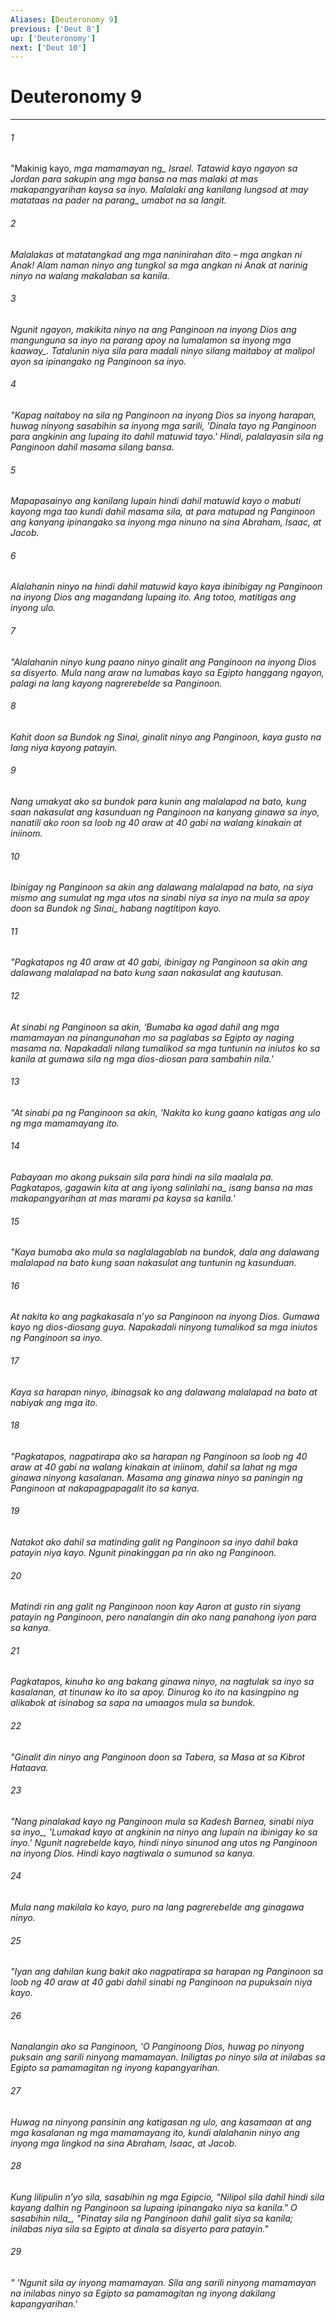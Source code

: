 ```yaml
---
Aliases: [Deuteronomy 9]
previous: ['Deut 8']
up: ['Deuteronomy']
next: ['Deut 10']
---
```

# Deuteronomy 9

***






















###### 1 










"Makinig kayo, <i class="trans-change">mga mamamayan ng_ Israel. Tatawid kayo ngayon sa Jordan para sakupin ang mga bansa na mas malaki at mas makapangyarihan kaysa sa inyo. Malalaki ang kanilang lungsod at may matataas na pader na <i class="trans-change">parang_ umabot na sa langit. 





















###### 2 










Malalakas at matatangkad ang mga naninirahan dito – mga angkan ni Anak! Alam naman ninyo ang tungkol sa mga angkan ni Anak at narinig ninyo na walang makalaban sa kanila. 





















###### 3 










Ngunit ngayon, makikita ninyo na ang Panginoon na inyong Dios ang mangunguna sa inyo na parang apoy na lumalamon <i class="trans-change">sa inyong mga kaaway_. Tatalunin niya sila para madali ninyo silang maitaboy at malipol ayon sa ipinangako ng Panginoon sa inyo. 





















###### 4 










"Kapag naitaboy na sila ng Panginoon na inyong Dios sa inyong harapan, huwag ninyong sasabihin sa inyong mga sarili, 'Dinala tayo ng Panginoon para angkinin ang lupaing ito dahil matuwid tayo.' Hindi, palalayasin sila ng Panginoon dahil masama silang bansa. 





















###### 5 










Mapapasainyo ang kanilang lupain hindi dahil matuwid kayo o mabuti kayong mga tao kundi dahil masama sila, at para matupad ng Panginoon ang kanyang ipinangako sa inyong mga ninuno na sina Abraham, Isaac, at Jacob. 





















###### 6 










Alalahanin ninyo na hindi dahil matuwid kayo kaya ibinibigay ng Panginoon na inyong Dios ang magandang lupaing ito. Ang totoo, matitigas ang inyong ulo. 





















###### 7 










"Alalahanin ninyo kung paano ninyo ginalit ang Panginoon na inyong Dios sa disyerto. Mula nang araw na lumabas kayo sa Egipto hanggang ngayon, palagi na lang kayong nagrerebelde sa Panginoon. 





















###### 8 










Kahit doon sa Bundok ng Sinai, ginalit ninyo ang Panginoon, kaya gusto na lang niya kayong patayin. 





















###### 9 










Nang umakyat ako sa bundok para kunin ang malalapad na bato, kung saan nakasulat ang kasunduan ng Panginoon na kanyang ginawa sa inyo, nanatili ako roon sa loob ng 40 araw at 40 gabi na walang kinakain at iniinom. 





















###### 10 










Ibinigay ng Panginoon sa akin ang dalawang malalapad na bato, na siya mismo ang sumulat ng mga utos na sinabi niya sa inyo na mula sa apoy doon sa Bundok <i class="trans-change">ng Sinai_ habang nagtitipon kayo. 





















###### 11 










"Pagkatapos ng 40 araw at 40 gabi, ibinigay ng Panginoon sa akin ang dalawang malalapad na bato kung saan nakasulat ang kautusan. 





















###### 12 










At sinabi ng Panginoon sa akin, 'Bumaba ka agad dahil ang mga mamamayan na pinangunahan mo sa paglabas sa Egipto ay naging masama na. Napakadali nilang tumalikod sa mga tuntunin na iniutos ko sa kanila at gumawa sila ng mga dios-diosan para sambahin nila.' 





















###### 13 










"At sinabi pa ng Panginoon sa akin, 'Nakita ko kung gaano katigas ang ulo ng mga mamamayang ito. 





















###### 14 










Pabayaan mo akong puksain sila para hindi na sila maalala pa. Pagkatapos, gagawin kita <i class="trans-change">at ang iyong salinlahi na_ isang bansa na mas makapangyarihan at mas marami pa kaysa sa kanila.' 





















###### 15 










"Kaya bumaba ako mula sa naglalagablab na bundok, dala ang dalawang malalapad na bato kung saan nakasulat ang tuntunin ng kasunduan. 





















###### 16 










At nakita ko ang pagkakasala nʼyo sa Panginoon na inyong Dios. Gumawa kayo ng dios-diosang guya. Napakadali ninyong tumalikod sa mga iniutos ng Panginoon sa inyo. 





















###### 17 










Kaya sa harapan ninyo, ibinagsak ko ang dalawang malalapad na bato at nabiyak ang mga ito. 





















###### 18 










"Pagkatapos, nagpatirapa ako sa harapan ng Panginoon sa loob ng 40 araw at 40 gabi na walang kinakain at iniinom, dahil sa lahat ng mga ginawa ninyong kasalanan. Masama ang ginawa ninyo sa paningin ng Panginoon at nakapagpapagalit ito sa kanya. 





















###### 19 










Natakot ako dahil sa matinding galit ng Panginoon sa inyo dahil baka patayin niya kayo. Ngunit pinakinggan pa rin ako ng Panginoon. 





















###### 20 










Matindi rin ang galit ng Panginoon noon kay Aaron at gusto rin siyang patayin ng Panginoon, pero nanalangin din ako nang panahong iyon para sa kanya. 





















###### 21 










Pagkatapos, kinuha ko ang bakang ginawa ninyo, na nagtulak sa inyo sa kasalanan, at tinunaw ko ito sa apoy. Dinurog ko ito na kasingpino ng alikabok at isinabog sa sapa na umaagos mula sa bundok. 





















###### 22 










"Ginalit din ninyo ang Panginoon doon sa Tabera, sa Masa at sa Kibrot Hataava. 





















###### 23 










"Nang pinalakad kayo ng Panginoon mula sa Kadesh Barnea, sinabi niya <i class="trans-change">sa inyo_, 'Lumakad kayo at angkinin na ninyo ang lupain na ibinigay ko sa inyo.' Ngunit nagrebelde kayo, hindi ninyo sinunod ang utos ng Panginoon na inyong Dios. Hindi kayo nagtiwala o sumunod sa kanya. 





















###### 24 










Mula nang makilala ko kayo, puro na lang pagrerebelde ang ginagawa ninyo. 





















###### 25 










"Iyan ang dahilan kung bakit ako nagpatirapa sa harapan ng Panginoon sa loob ng 40 araw at 40 gabi dahil sinabi ng Panginoon na pupuksain niya kayo. 





















###### 26 










Nanalangin ako sa Panginoon, 'O Panginoong Dios, huwag po ninyong puksain ang sarili ninyong mamamayan. Iniligtas po ninyo sila at inilabas sa Egipto sa pamamagitan ng inyong kapangyarihan. 





















###### 27 










Huwag na ninyong pansinin ang katigasan ng ulo, ang kasamaan at ang mga kasalanan ng mga mamamayang ito, kundi alalahanin ninyo ang inyong mga lingkod na sina Abraham, Isaac, at Jacob. 





















###### 28 










Kung lilipulin nʼyo sila, sasabihin ng mga Egipcio, "Nilipol sila dahil hindi sila kayang dalhin ng Panginoon sa lupaing ipinangako niya sa kanila." <i class="trans-change">O sasabihin nila_, "Pinatay sila ng Panginoon dahil galit siya sa kanila; inilabas niya sila sa Egipto at dinala sa disyerto para patayin." 





















###### 29 










" 'Ngunit sila ay inyong mamamayan. Sila ang sarili ninyong mamamayan na inilabas ninyo sa Egipto sa pamamagitan ng inyong dakilang kapangyarihan.'
